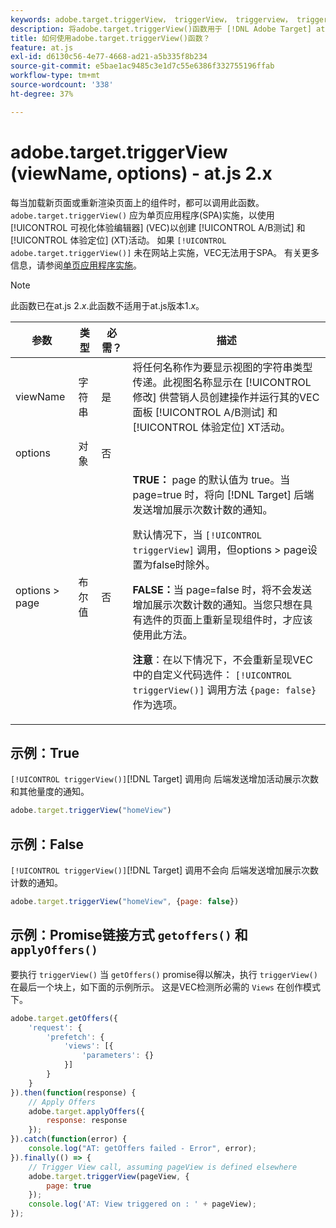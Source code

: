 ```yaml
---
keywords: adobe.target.triggerView， triggerView， triggerview， trigger view， at.js，函数，函数， viewName， viewname，视图名称， adobe.target.triggerView1
description: 将adobe.target.triggerView()函数用于 [!DNL Adobe Target] at.js JavaScript库，用于单页应用程序(SPA)。 (at.js 2.x)
title: 如何使用adobe.target.triggerView()函数？
feature: at.js
exl-id: d6130c56-4e77-4668-ad21-a5b335f8b234
source-git-commit: e5bae1ac9485c3e1d7c55e6386f332755196ffab
workflow-type: tm+mt
source-wordcount: '338'
ht-degree: 37%

---
```


# adobe.target.triggerView (viewName, options) - at.js 2.x

每当加载新页面或重新渲染页面上的组件时，都可以调用此函数。`adobe.target.triggerView()` 应为单页应用程序(SPA)实施，以使用 [!UICONTROL 可视化体验编辑器] (VEC)以创建 [!UICONTROL A/B测试] 和 [!UICONTROL 体验定位] (XT)活动。 如果 `[!UICONTROL adobe.target.triggerView()]` 未在网站上实施，VEC无法用于SPA。 有关更多信息，请参阅[单页应用程序实施](/help/dev/implement/client-side/atjs/how-to-deployatjs/target-atjs-single-page-application.md)。

>[!NOTE]
>
>此函数已在at.js 2.*x*.此函数不适用于at.js版本1.*x*。

| 参数 | 类型 | 必需？ | 描述 |
| --- | --- | --- | --- |
| viewName | 字符串 | 是 | 将任何名称作为要显示视图的字符串类型传递。此视图名称显示在 [!UICONTROL 修改] 供营销人员创建操作并运行其的VEC面板 [!UICONTROL A/B测试] 和 [!UICONTROL 体验定位] XT活动。 |
| options | 对象 | 否 |  |
| options > page | 布尔值 | 否 | **TRUE：** page 的默认值为 true。当 page=true 时，将向 [!DNL Target] 后端发送增加展示次数计数的通知。<P>默认情况下，当 `[!UICONTROL triggerView]` 调用，但options > page设置为false时除外。<P>**FALSE：**&#x200B;当 page=false 时，将不会发送增加展示次数计数的通知。当您只想在具有选件的页面上重新呈现组件时，才应该使用此方法。<P>**注意**：在以下情况下，不会重新呈现VEC中的自定义代码选件： `[!UICONTROL triggerView()]` 调用方法 `{page: false}` 作为选项。 |

## 示例：True

`[!UICONTROL triggerView()]`[!DNL Target] 调用向 后端发送增加活动展示次数和其他量度的通知。

```javascript {line-numbers="true"}
adobe.target.triggerView("homeView")
```

## 示例：False

`[!UICONTROL triggerView()]`[!DNL Target] 调用不会向 后端发送增加展示次数计数的通知。

```javascript {line-numbers="true"}
adobe.target.triggerView("homeView", {page: false})
```

## 示例：Promise链接方式 `getoffers()` 和 `applyOffers()`

要执行 `triggerView()` 当 `getOffers()` promise得以解决，执行 `triggerView()` 在最后一个块上，如下面的示例所示。 这是VEC检测所必需的 `Views` 在创作模式下。

```javascript {line-numbers="true"}
adobe.target.getOffers({
    'request': {
        'prefetch': {
            'views': [{
                'parameters': {}
            }]
        }
    }
}).then(function(response) {
    // Apply Offers
    adobe.target.applyOffers({
        response: response
    });
}).catch(function(error) {
    console.log("AT: getOffers failed - Error", error);
}).finally(() => {
    // Trigger View call, assuming pageView is defined elsewhere
    adobe.target.triggerView(pageView, {
        page: true
    });
    console.log('AT: View triggered on : ' + pageView);
});
```
